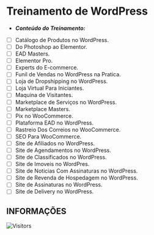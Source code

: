 <!-- TITLE -->
# Treinamento de WordPress

* ***Conteúdo do Treinamento:***

* [ ] Catálogo de Produtos no WordPress.
* [ ] Do Photoshop ao Elementor.
* [ ] EAD Masters.
* [ ] Elementor Pro.
* [ ] Experts do E-commerce.
* [ ] Funil de Vendas no WordPress na Pratica.
* [ ] Loja de Dropshipping no WordPress.
* [ ] Loja Virtual Para Iniciantes.
* [ ] Maquina de Visitantes.
* [ ] Marketplace de Serviços no WordPress.
* [ ] Marketplace Masters.
* [ ] Pix no WooCommerce.
* [ ] Plataforma EAD no WordPress.
* [ ] Rastreio Dos Correios no WooCommerce.
* [ ] SEO Para WooCommerce.
* [ ] Site de Afiliados no WordPress.
* [ ] Site de Agendamentos no WordPress.
* [ ] Site de Classificados no WordPress.
* [ ] Site de Imoveis no WordPres.
* [ ] Site de Noticias Com Assinaturas no WordPress.
* [ ] Site de Revenda de Hospedagem no WordPress.
* [ ] Site de Assinaturas no WordPress.
* [ ] Site de Delivery no WordPress.

<!-- TABLE OF CONTENTS -->
<!-- ## TABELA DE CONTEÚDO -->

<!-- * [Vista por cima](#vista-por-cima) -->
<!--  * [Foto da tela](#foto-da-tela) -->
<!--  * [Links](#links) -->
<!-- * [Meu processo](#meu-processo) -->
<!--  * [Construído com](#construido-com) -->
<!--  * [O que aprendi](#o-que-aprendi) -->
<!--  * [Desenvolvimento contínuo](#desenvolvimento-contínuo) -->
<!--  * [Recursos úteis](#recursos-úteis) -->
<!-- * [Autor](#autor) -->
<!-- * [Agradecimentos](#agradecimentos) -->
<!-- * [Informações](#informações) -->

<!-- OVERVIEW -->
<!-- ## VISTA POR CIMA -->

<!-- SCREENSHOT -->
<!-- ### FOTO DA TELA -->

<!-- LINKS -->
<!-- ### LINKS -->

<!-- MY PROCESS -->
<!-- ## MEU PROCESSO -->

<!-- BUILT WITH -->
<!-- ### CONSTRUÍDO COM -->

<!-- WHAT I LEARNED -->
<!-- ### O QUE APRENDI -->

<!-- CONTINUED DEVELOPMENT -->
<!-- ### DESENVOLVIMENTO CONTÍNUO -->

<!-- USEFUL RESOURCES -->
<!-- ### RECURSOS ÚTEIS -->

<!-- AUTHOR -->
<!-- ## AUTOR -->

<!-- ACKNOWLEDGMENTS -->
<!-- ## AGRADECIMENTOS -->

<!-- INFORMATION -->
## INFORMAÇÕES

![Visitors](https://api.visitorbadge.io/api/visitors?path=Devsgeeknerd%2Ftreinamento-wordpress&label=VISITANTES&labelColor=%23f9e64f&countColor=%23008000&style=plastic "Total de Visitas")
&nbsp;
<!-- ![followrs](https://img.shields.io/github/followers/Devsgeeknerd?style=plastic&label=SEGUIDORES&labelColor=f9e64f "Total de Seguidores") -->
&nbsp;
<!-- ![watchers](https://img.shields.io/github/watchers/Devsgeeknerd/?style=plastic&label=OBSERVADORES&labelColor=f9e64f "Total de Observadores") -->
&nbsp;
<!-- ![stars](https://img.shields.io/github/stars/Devsgeeknerd/?style=plastic&label=ESTRELAS&labelColor=f9e64f "Total de Estrelas Recebidas") -->
&nbsp;
<!-- ![forks](https://img.shields.io/github/forks/Devsgeeknerd/?style=plastic&label=BIFURCAÇÕES&labelColor=f9e64f "Total de Bifurcações") -->
&nbsp;
<!-- ![repo size](https://img.shields.io/github/repo-size/Devsgeeknerd/?style=plastic&label=TAMANHO&labelColor=f9e64f "Tamanho do Repositório") -->
&nbsp;
<!-- ![license](https://img.shields.io/github/license/Devsgeeknerd/?style=plastic&label=LICENÇA&labelColor=f9e64f "Licença do Repositório") -->
